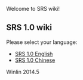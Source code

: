 Welcome to SRS wiki!

## SRS 1.0 wiki

Please select your language:
* [SRS 1.0 English](https://github.com/winlinvip/simple-rtmp-server/wiki/ENHome_v1)
* [SRS 1.0 Chinese](https://github.com/winlinvip/simple-rtmp-server/wiki/CNHome_v1)

Winlin 2014.5